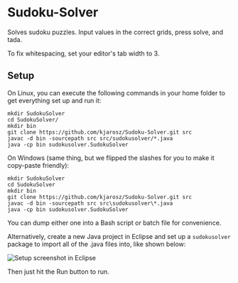 Sudoku-Solver
=============

Solves sudoku puzzles. Input values in the correct grids, press solve, and tada.

To fix whitespacing, set your editor's tab width to 3.

## Setup ##

On Linux, you can execute the following commands in your home folder to get everything set up and run it:
```
mkdir SudokuSolver
cd SudokuSolver/
mkdir bin
git clone https://github.com/kjarosz/Sudoku-Solver.git src
javac -d bin -sourcepath src src/sudokusolver/*.java
java -cp bin sudokusolver.SudokuSolver
```

On Windows (same thing, but we flipped the slashes for you to make it copy-paste friendly):
```
mkdir SudokuSolver
cd SudokuSolver
mkdir bin
git clone https://github.com/kjarosz/Sudoku-Solver.git src
javac -d bin -sourcepath src src\sudokusolver\*.java
java -cp bin sudokusolver.SudokuSolver
```

You can dump either one into a Bash script or batch file for convenience.

Alternatively, create a new Java project in Eclipse and set up a `sudokusolver` package to import all of the .java files into, like shown below:

![Setup screenshot in Eclipse](http://i.imgur.com/GqmOBnU.png)

Then just hit the Run button to run.
